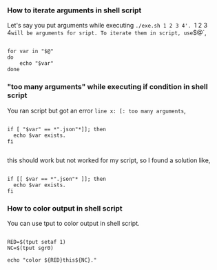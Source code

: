 ### How to iterate arguments in shell script
Let's say you put arguments while executing `./exe.sh 1 2 3 4'. `1 2 3 4` will be arguments for sript. To iterate them in script, use `$@`,

```

for var in "$@"
do
    echo "$var"
done

```

### "too many arguments" while executing if condition in shell script
You ran script but got an error `line x: [: too many arguments`,

```

if [ "$var" == *".json"*]]; then
  echo $var exists.
fi


```

this should work but not worked for my script, so I found a solution like,


```

if [[ $var == *".json"* ]]; then
  echo $var exists.
fi

```

### How to color output in shell script
You can use tput to color output in shell script.

```

RED=$(tput setaf 1)
NC=$(tput sgr0)

echo "color ${RED}this${NC}." 

```
